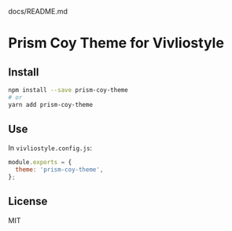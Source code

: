 docs/README.md

# Prism Coy Theme for Vivliostyle

## Install

```bash
npm install --save prism-coy-theme
# or
yarn add prism-coy-theme
```

## Use

In `vivliostyle.config.js`:

```js
module.exports = {
  theme: 'prism-coy-theme',
};
```

## License

MIT
